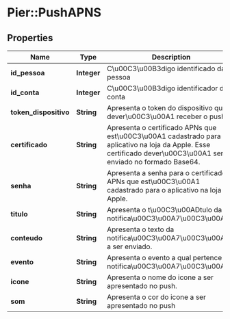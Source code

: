 # Pier::PushAPNS

## Properties
Name | Type | Description | Notes
------------ | ------------- | ------------- | -------------
**id_pessoa** | **Integer** | C\u00C3\u00B3digo identificado da pessoa | 
**id_conta** | **Integer** | C\u00C3\u00B3digo identificador da conta | 
**token_dispositivo** | **String** | Apresenta o token do dispositivo que dever\u00C3\u00A1 receber o push. | 
**certificado** | **String** | Apresenta o certificado APNs que est\u00C3\u00A1 cadastrado para o aplicativo na loja da Apple. Esse certificado dever\u00C3\u00A1 ser enviado no formado Base64. | 
**senha** | **String** | Apresenta a senha para o certificado APNs que est\u00C3\u00A1 cadastrado para o aplicativo na loja da Apple. | 
**titulo** | **String** | Apresenta o t\u00C3\u00ADtulo da notifica\u00C3\u00A7\u00C3\u00A3o. | 
**conteudo** | **String** | Apresenta o texto da notifica\u00C3\u00A7\u00C3\u00A3o a ser enviado. | 
**evento** | **String** | Apresenta o evento a qual pertence a notifica\u00C3\u00A7\u00C3\u00A3o | 
**icone** | **String** | Apresenta o nome do icone a ser apresentado no push. | [optional] 
**som** | **String** | Apresenta o cor do icone a ser apresentado no push | [optional] 



